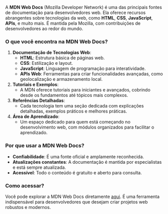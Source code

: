 A **MDN Web Docs** (Mozilla Developer Network) é uma das principais fontes de documentação para desenvolvedores web. Ela oferece recursos abrangentes sobre tecnologias da web, como **HTML**, **CSS**, **JavaScript**, **APIs**, e muito mais. É mantida pela Mozilla, com contribuições de desenvolvedores ao redor do mundo.

### **O que você encontra na MDN Web Docs?**

1. **Documentação de Tecnologias Web**:
    - **HTML**: Estrutura básica de páginas web.
    - **CSS**: Estilização e layout.
    - **JavaScript**: Linguagem de programação para interatividade.
    - **APIs Web**: Ferramentas para criar funcionalidades avançadas, como geolocalização e armazenamento local.
2. **Tutoriais e Exemplos**:
    - A MDN oferece tutoriais para iniciantes e avançados, cobrindo desde os fundamentos até tópicos mais complexos.
3. **Referências Detalhadas**:
    - Cada tecnologia tem uma seção dedicada com explicações detalhadas, exemplos práticos e melhores práticas.
4. **Área de Aprendizado**:
    - Um espaço dedicado para quem está começando no desenvolvimento web, com módulos organizados para facilitar o aprendizado.

### **Por que usar a MDN Web Docs?**

- **Confiabilidade**: É uma fonte oficial e amplamente reconhecida.
- **Atualizações constantes**: A documentação é mantida por especialistas e está sempre atualizada.
- **Acessível**: Todo o conteúdo é gratuito e aberto para consulta.

### **Como acessar?**

Você pode explorar a MDN Web Docs diretamente [aqui](https://developer.mozilla.org/pt-BR/). É uma ferramenta indispensável para desenvolvedores que desejam criar projetos web robustos e modernos.

